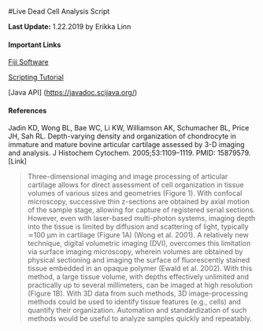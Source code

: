 #Live Dead Cell Analysis Script

**Last Update:** 1.22.2019 by Erikka Linn

#### Important Links

[Fiji Software](https://imagej.net/Fiji)

[Scripting Tutorial](https://www.ini.uzh.ch/~acardona/fiji-tutorial/#s1)

[Java API] (https://javadoc.scijava.org/) 

#### References

Jadin KD, Wong BL, Bae WC, Li KW, Williamson AK, Schumacher BL, Price JH, Sah RL. Depth-varying density and organization of chondrocyte in immature and mature bovine articular cartilage assessed by 3-D imaging and analysis. J Histochem Cytochem. 2005;53:1109–1119. PMID: 15879579. [Link]


> Three-dimensional imaging and image processing of articular cartilage allows for direct assessment of cell organization in tissue volumes of various sizes and geometries (Figure 1). With confocal microscopy, successive thin z-sections are obtained by axial motion of the sample stage, allowing for capture of registered serial sections. However, even with laser-based multi-photon systems, imaging depth into the tissue is limited by diffusion and scattering of light, typically ≃100 μm in cartilage (Figure 1A) (Wong et al. 2001). A relatively new technique, digital volumetric imaging (DVI), overcomes this limitation via surface imaging microscopy, wherein volumes are obtained by physical sectioning and imaging the surface of fluorescently stained tissue embedded in an opaque polymer (Ewald et al. 2002). With this method, a large tissue volume, with depths effectively unlimited and practically up to several millimeters, can be imaged at high resolution (Figure 1B). With 3D data from such methods, 3D image-processing methods could be used to identify tissue features (e.g., cells) and quantify their organization. Automation and standardization of such methods would be useful to analyze samples quickly and repeatably.

